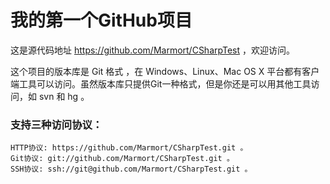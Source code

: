 ﻿# 我的第一个GitHub项目

这是源代码地址 https://github.com/Marmort/CSharpTest ，欢迎访问。

这个项目的版本库是 Git 格式 ，在 Windows、Linux、Mac OS X 平台都有客户端工具可以访问。虽然版本库只提供Git一种格式，但是你还是可以用其他工具访问，如 svn 和 hg 。

### 支持三种访问协议：

    HTTP协议: https://github.com/Marmort/CSharpTest.git 。
    Git协议: git://github.com/Marmort/CSharpTest.git 。
    SSH协议: ssh://git@github.com/Marmort/CSharpTest.git 。
    

